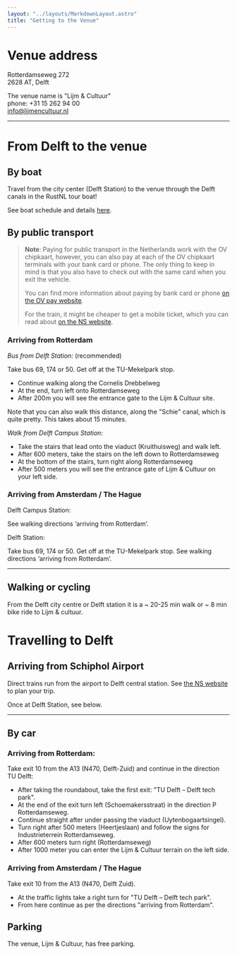 ```yaml
---
layout: "../layouts/MarkdownLayout.astro"
title: "Getting to the Venue"
---
```


# Venue address

Rotterdamseweg 272<br />
2628 AT, Delft

The venue name is "Lijm & Cultuur"<br />
phone: +31 15 262 94 00<br />
info@lijmencultuur.nl

<hr>

# From Delft to the venue

## By boat

Travel from the city center (Delft Station) to the venue through the Delft canals in the RustNL tour
boat!

See boat schedule and details <a href="/boat">here</a>.

## By public transport

> **Note**: Paying for public transport in the Netherlands work with the OV chipkaart, however, you
> can also pay at each of the OV chipkaart terminals with your bank card or phone. The only thing to
> keep in mind is that you also have to check out with the same card when you exit the vehicle.
>
> You can find more information about paying by bank card or phone
> [on the OV pay website](https://www.ovpay.nl/en/how-it-works).
> 
> For the train, it might be cheaper to get a mobile ticket, which you can read about
> [on the NS website](https://www.ns.nl/en/travel-information/ns-on-your-mobile/mobile-tickets.html).

### Arriving from Rotterdam

*Bus from Delft Station:* (recommended)

Take bus 69, 174 or 50. Get off at the TU-Mekelpark stop. 

* Continue walking along the Cornelis Drebbelweg
* At the end, turn left onto Rotterdamseweg
* After 200m you will see the entrance gate to the Lijm & Cultuur site.

Note that you can also walk this distance, along the "Schie" canal, which is quite pretty. This takes about 15 minutes.

*Walk from Delft Campus Station:*

* Take the stairs that lead onto the viaduct (Kruithuisweg) and walk left.
* After 600 meters, take the stairs on the left down to Rotterdamseweg
* At the bottom of the stairs, turn right along Rotterdamseweg
* After 500 meters you will see the entrance gate of Lijm & Cultuur on your left side.

### Arriving from Amsterdam / The Hague

Delft Campus Station:

See walking directions ‘arriving from Rotterdam’.

Delft Station:

Take bus 69, 174 or 50. Get off at the TU-Mekelpark stop.
See walking directions ‘arriving from Rotterdam’.

<hr>

##  Walking or cycling

From the Delft city centre or Delft station it is a ~ 20-25 min walk or ~ 8 min bike ride to Lijm & cultuur.

# Travelling to Delft

## Arriving from Schiphol Airport

Direct trains run from the airport to Delft central station.
See <a href="https://www.ns.nl/en">the NS website</a> to plan your trip.

Once at Delft Station, see below.

<hr>

## By car

### Arriving from Rotterdam:

Take exit 10 from the A13 (N470, Delft-Zuid) and continue in the direction TU Delft:

* After taking the roundabout, take the first exit: "TU Delft – Delft tech park".
* At the end of the exit turn left (Schoemakersstraat) in the direction P Rotterdamseweg.
* Continue straight after under passing the viaduct (Uytenbogaartsingel).
* Turn right after 500 meters (Heertjeslaan) and follow the signs for Industrieterrein Rotterdamseweg.
* After 600 meters turn right (Rotterdamseweg)
* After 1000 meter you can enter the Lijm & Cultuur terrain on the left side.

### Arriving from Amsterdam / The Hague 

Take exit 10 from the A13 (N470, Delft Zuid).

* At the traffic lights take a right turn for "TU Delft – Delft tech park".
* From here continue as per the directions "arriving from Rotterdam".

## Parking

The venue, Lijm & Cultuur, has free parking.
